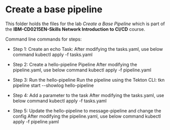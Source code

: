 # Create a base pipeline

This folder holds the files for the lab _Create a Base Pipeline_ which is part of the **IBM-CD0215EN-Skills Network Introduction to CI/CD** course.

Command line commands for steps:
- Step 1: Create an echo Task:
    After modifying the tasks.yaml, use below command
    kubectl apply -f tasks.yaml

- Step 2: Create a hello-pipeline Pipeline
    After modifying the pipeline.yaml, use below command
    kubectl apply -f pipeline.yaml

- Step 3: Run the hello-pipeline
    Run the pipeline using the Tekton CLI:
    tkn pipeline start --showlog hello-pipeline

- Step 4: Add a parameter to the task
    After modifying the tasks.yaml, use below command
    kubectl apply -f tasks.yaml

- Step 5: Update the hello-pipeline to message-pipeline and change the config
    After modifying the pipeline.yaml, use below command
    kubectl apply -f pipeline.yaml